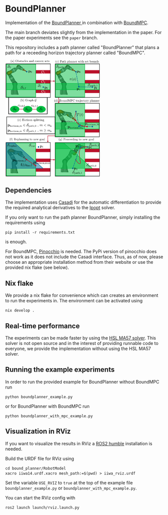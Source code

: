 # BoundPlanner

Implementation of the [BoundPlanner ](https://arxiv.org/abs/2502.13286) in combination with [BoundMPC](https://journals.sagepub.com/doi/10.1177/02783649241309354).

The main branch deviates slightly from the implementation in the paper. For the paper experiments see the `paper` branch.

This repository includes a path planner called "BoundPlanner" that plans a path for a receeding horizon trajectory planner called "BoundMPC".

<img src="img/schematic_robot.png" width=60% height=60%>

## Dependencies

The implementation uses [Casadi](https://web.casadi.org/) for the
automatic differentiation to provide the required analytical derivatives to the
[Ipopt](https://coin-or.github.io/Ipopt/) solver.

If you only want to run the path planner BoundPlanner, simply installing the requirements using

```
pip install -r requirements.txt
```

is enough.

For BoundMPC, [Pinocchio](https://stack-of-tasks.github.io/pinocchio/download.html) is needed. The PyPi version of pinocchio does not work as it does not include the Casadi interface. Thus, as of now, please choose an appropriate installation method from their website or use the provided nix flake (see below).

## Nix flake

We provide a nix flake for convenience which can creates an environment to run the experiments in.
The environment can be activated using

```
nix develop .
```

## Real-time performance

The experiments can be made faster by using the [HSL MA57
solver](https://www.hsl.rl.ac.uk/catalogue/hsl_ma57.html).
This solver is not open source and in the interest of providing runnable code to
everyone, we provide the implementation without using the HSL MA57 solver.

## Running the example experiments

In order to run the provided example for BoundPlanner without BoundMPC run

```
python boundplanner_example.py
```

or for BoundPlanner with BoundMPC run

```
python boundplanner_with_mpc_example.py
```

## Visualization in RViz

If you want to visualize the results in RViz a [ROS2 humble](https://docs.ros.org/en/humble/index.html) installation is needed.

Build the URDF file for RViz using

```
cd bound_planner/RobotModel
xacro iiwa14.urdf.xacro mesh_path:=$(pwd) > iiwa_rviz.urdf
```

Set the variable `USE_RVIZ` to `true` at the top of the example file `boundplanner_example.py` or `boundplanner_with_mpc_example.py`.

You can start the RViz config with
```
ros2 launch launch/rviz.launch.py
```

